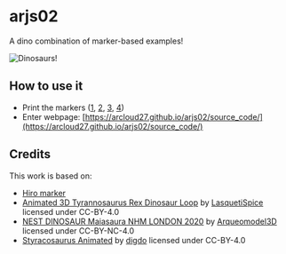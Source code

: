 # arjs02
A dino combination of marker-based examples!

![Dinosaurs!](./assets/dinosaur_AR_l.gif)

## How to use it
* Print the markers ([1](./assets/markers/Hiro_marker_ARjs.png), [2](./assets/markers/marker01.png), [3](./assets/markers/marker02.png), [4](./assets/markers/marker03.png))
* Enter webpage: [https://arcloud27.github.io/arjs02/source_code/](https://arcloud27.github.io/arjs02/source_code/)

## Credits
This work is based on:
* [Hiro marker](https://commons.wikimedia.org/wiki/File:Hiro_marker_ARjs.png)
* [Animated 3D Tyrannosaurus Rex Dinosaur Loop](https://sketchfab.com/3d-models/animated-3d-tyrannosaurus-rex-dinosaur-loop-5339a88494084a98bd2bb1104a7f48f0) by [LasquetiSpice](https://sketchfab.com/LasquetiSpice) licensed under CC-BY-4.0
* [NEST DINOSAUR Maiasaura NHM LONDON 2020](https://sketchfab.com/3d-models/nest-dinosaur-maiasaura-nhm-london-2020-c3e820ea21e141668cfe39b6196ce1b0) by [Arqueomodel3D](https://sketchfab.com/juanbrualla) licensed under CC-BY-NC-4.0
* [Styracosaurus Animated](https://sketchfab.com/3d-models/styracosaurus-animated-041907c3555f4b56842c5fe7ed045342) by [digdo](https://sketchfab.com/digdo) licensed under CC-BY-4.0 
